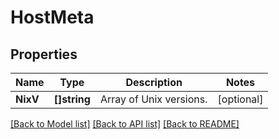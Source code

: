 # HostMeta

## Properties

Name | Type | Description | Notes
------------ | ------------- | ------------- | -------------
**NixV** | **[]string** | Array of Unix versions. | [optional] 

[[Back to Model list]](../README.md#documentation-for-models) [[Back to API list]](../README.md#documentation-for-api-endpoints) [[Back to README]](../README.md)


